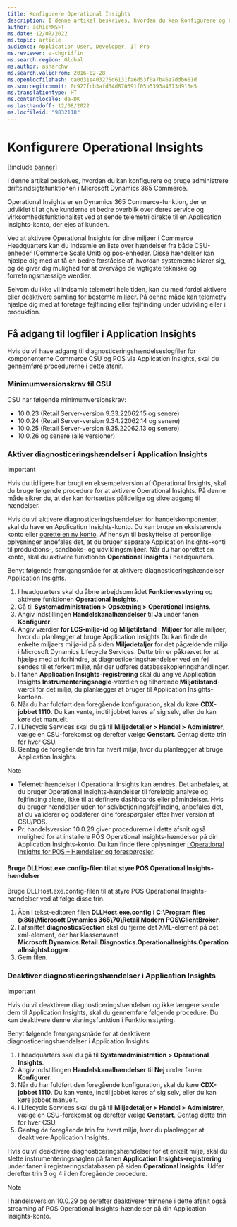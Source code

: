 ```yaml
---
title: Konfigurere Operational Insights
description: I denne artikel beskrives, hvordan du kan konfigurere og bruge administrere driftsindsigtsfunktionen i Microsoft Dynamics 365 Commerce.
author: ashishMSFT
ms.date: 12/07/2022
ms.topic: article
audience: Application User, Developer, IT Pro
ms.reviewer: v-chgriffin
ms.search.region: Global
ms.author: asharchw
ms.search.validFrom: 2016-02-28
ms.openlocfilehash: ca0d31e403275d6131fa6d53f0a7b46a7ddb651d
ms.sourcegitcommit: 0c927fcb3afd34d870391f05b5393a4673d916e5
ms.translationtype: HT
ms.contentlocale: da-DK
ms.lasthandoff: 12/08/2022
ms.locfileid: "9832118"
---
```

# <a name="set-up-operational-insights"></a>Konfigurere Operational Insights

[!include [banner](../includes/banner.md)]

I denne artikel beskrives, hvordan du kan konfigurere og bruge administrere driftsindsigtsfunktionen i Microsoft Dynamics 365 Commerce.

Operational Insights er en Dynamics 365 Commerce-funktion, der er udviklet til at give kunderne et bedre overblik over deres service og virksomhedsfunktionalitet ved at sende telemetri direkte til en Application Insights-konto, der ejes af kunden.

Ved at aktivere Operational Insights for dine miljøer i Commerce Headquarters kan du indsamle en liste over hændelser fra både CSU-enheder (Commerce Scale Unit) og pos-enheder. Disse hændelser kan hjælpe dig med at få en bedre forståelse af, hvordan systemerne klarer sig, og de giver dig mulighed for at overvåge de vigtigste tekniske og forretningsmæssige værdier.

Selvom du ikke vil indsamle telemetri hele tiden, kan du med fordel aktivere eller deaktivere samling for bestemte miljøer. På denne måde kan telemetry hjælpe dig med at foretage fejlfinding eller fejlfinding under udvikling eller i produktion.

## <a name="access-logs-in-application-insights"></a>Få adgang til logfiler i Application Insights

Hvis du vil have adgang til diagnosticeringshændelseslogfiler for komponenterne Commerce CSU og POS via Application Insights, skal du gennemføre procedurerne i dette afsnit.

### <a name="minimum-version-requirements-for-csu"></a>Minimumversionskrav til CSU

CSU har følgende minimumversionskrav:

- 10.0.23 (Retail Server-version 9.33.22062.15 og senere)
- 10.0.24 (Retail Server-version 9.34.22062.14 og senere)
- 10.0.25 (Retail Server-version 9.35.22062.13 og senere)
- 10.0.26 og senere (alle versioner)

### <a name="enable-diagnostic-events-in-application-insights"></a>Aktiver diagnosticeringshændelser i Application Insights

> [!IMPORTANT]
> Hvis du tidligere har brugt en eksempelversion af Operational Insights, skal du bruge følgende procedure for at aktivere Operational Insights. På denne måde sikrer du, at der kan fortsættes pålidelige og sikre adgang til hændelser.

Hvis du vil aktivere diagnosticeringshændelser for handelskomponenter, skal du have en Application Insights-konto. Du kan bruge en eksisterende konto eller [oprette en ny konto](/azure/azure-monitor/app/create-workspace-resource#create-workspace-based-resource). Af hensyn til beskyttelse af personlige oplysninger anbefales det, at du bruger separate Application Insights-konti til produktions-, sandboks- og udviklingsmiljøer. Når du har oprettet en konto, skal du aktivere funktionen **Operational Insights** i headquarters.

Benyt følgende fremgangsmåde for at aktivere diagnosticeringshændelser Application Insights.

1. I headquarters skal du åbne arbejdsområdet **Funktionesstyring** og aktivere funktionen **Operational Insights**.
1. Gå til **Systemadministration \> Opsætning \> Operational Insights**.
1. Angiv indstillingen **Handelskanalhændelser** til **Ja** under fanen **Konfigurer**.
1. Angiv værdier **for LCS-miljø-id** og **Miljøtilstand** i **Miljøer** for alle miljøer, hvor du planlægger at bruge Application Insights Du kan finde de enkelte miljøers miljø-id på siden **Miljødetaljer** for det pågældende miljø i Microsoft Dynamics Lifecycle Services. Dette trin er påkrævet for at hjælpe med at forhindre, at diagnosticeringshændelser ved en fejl sendes til et forkert miljø, når der udføres databasekopieringshandlinger.
1. I fanen **Application Insights-registrering** skal du angive Application Insights **Instrumenteringsnøgle**-værdien og tilhørende **Miljøtilstand**-værdi for det miljø, du planlægger at bruger til Application Insights-kontoen.
1. Når du har fuldført den foregående konfiguration, skal du køre **CDX-jobbet 1110**. Du kan vente, indtil jobbet køres af sig selv, eller du kan køre det manuelt.
1. I Lifecycle Services skal du gå til **Miljødetaljer \> Handel \> Administrer**, vælge en CSU-forekomst og derefter vælge **Genstart**. Gentag dette trin for hver CSU.
1. Gentag de foregående trin for hvert miljø, hvor du planlægger at bruge Application Insights.

> [!NOTE]
> - Telemetrihændelser i Operational Insights kan ændres. Det anbefales, at du bruger Operational Insights-hændelser til foreløbig analyse og fejlfinding alene, ikke til at definere dashboards eller påmindelser. Hvis du bruger hændelser uden for selvbetjeningsfejlfinding, anbefales det, at du validerer og opdaterer dine forespørgsler efter hver version af CSU/POS.
> - Pr. handelsversion 10.0.29 giver procedurerne i dette afsnit også mulighed for at installere POS Operational Insights-hændelser på din Application Insights-konto. Du kan finde flere oplysninger [i Operational Insights for POS – Hændelser og forespørgsler](https://download.microsoft.com/download/9/2/b/92be35b0-0e24-4a4d-940d-6f4db29791c0/Operational-Insights-Commerce-POS-events-queries.pdf).

#### <a name="use-the-dllhostexeconfig-file-to-control-pos-operational-insights-events"></a>Bruge DLLHost.exe.config-filen til at styre POS Operational Insights-hændelser

Bruge DLLHost.exe.config-filen til at styre POS Operational Insights-hændelser ved at følge disse trin.

1. Åbn i tekst-editoren filen **DLLHost.exe.config** i **C:\\Program files (x86)\\Microsoft Dynamics 365\\70\\Retail Modern POS\\ClientBroker**.
1. I afsnittet **diagnosticsSection** skal du fjerne det XML-element på det xml-element, der har klassenavnet **Microsoft.Dynamics.Retail.Diagnostics.OperationalInsights.OperationalInsightsLogger**.
1. Gem filen.

### <a name="disable-diagnostic-events-in-application-insights"></a>Deaktiver diagnosticeringshændelser i Application Insights

> [!IMPORTANT]
> Hvis du vil deaktivere diagnosticeringshændelser og ikke længere sende dem til Application Insights, skal du gennemføre følgende procedure. Du kan deaktivere denne visningsfunktion i Funktionsstyring.

Benyt følgende fremgangsmåde for at deaktivere diagnosticeringshændelser i Application Insights.

1. I headquarters skal du gå til **Systemadministration \> Operational Insights**.
1. Angiv indstillingen **Handelskanalhændelser** til **Nej** under fanen **Konfigurer**.
1. Når du har fuldført den foregående konfiguration, skal du køre **CDX-jobbet 1110**. Du kan vente, indtil jobbet køres af sig selv, eller du kan køre jobbet manuelt.
1. I Lifecycle Services skal du gå til **Miljødetaljer \> Handel \> Administrer**, vælge en CSU-forekomst og derefter vælge **Genstart**. Gentag dette trin for hver CSU.
1. Gentag de foregående trin for hvert miljø, hvor du planlægger at deaktivere Application Insights.

Hvis du vil deaktivere diagnosticeringshændelser for et enkelt miljø, skal du slette instrumenteringsnøglen på fanen **Application Insights-registrering** under fanen i registreringsdatabasen på siden **Operational Insights**. Udfør derefter trin 3 og 4 i den foregående procedure.

> [!NOTE]
> I handelsversion 10.0.29 og derefter deaktiverer trinnene i dette afsnit også streaming af POS Operational Insights-hændelser på din Application Insights-konto. 
